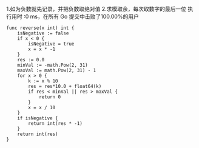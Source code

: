 1.如为负数就先记录，并把负数取绝对值
2.求模取余，每次取数字的最后一位
执行用时 :0 ms，在所有 Go 提交中击败了100.00%的用户
```golang
func reverse(x int) int {
	isNegative := false
	if x < 0 {
		isNegative = true
		x = x * -1
	}
	res := 0.0
	minVal := -math.Pow(2, 31)
	maxVal := math.Pow(2, 31) - 1
	for x > 0 {
		k := x % 10
		res = res*10.0 + float64(k)
		if res < minVal || res > maxVal {
			return 0
		}
		x = x / 10
	}
	if isNegative {
		return int(res * -1)
	}
	return int(res)
}
```
